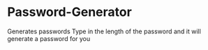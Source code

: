 # Password-Generator
Generates passwords
 Type in the length of the password and it will generate a password for you
